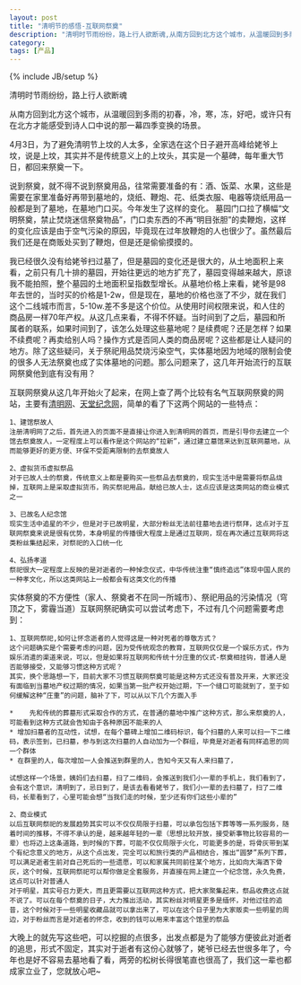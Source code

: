 ```yaml
---
layout: post
title: "清明节的感悟-互联网祭奠"
description: "清明时节雨纷纷，路上行人欲断魂,从南方回到北方这个城市，从温暖回到多雨的初春，冷，寒，冻，好吧，或许只有在北方才能感受到诗人口中说的那一幕四季变换的场景。"
category: 
tags: [产品]
---
```

{% include JB/setup %}

清明时节雨纷纷，路上行人欲断魂


从南方回到北方这个城市，从温暖回到多雨的初春，冷，寒，冻，好吧，或许只有在北方才能感受到诗人口中说的那一幕四季变换的场景。

4月3日，为了避免清明节上坟的人太多，全家选在这个日子避开高峰给姥爷上坟，说是上坟，其实并不是传统意义上的上坟头，其实是一个墓碑，每年重大节日，都回来祭奠一下。

说到祭奠，就不得不说到祭奠用品，往常需要准备的有：酒、饭菜、水果，这些是需要在家里准备好再带到墓地的，烧纸、鞭炮、花、纸类衣服、电器等烧纸用品一般都是到了墓地，在墓地门口买。今年发生了这样的变化。
墓园门口拉了横幅“文明祭奠，禁止焚烧迷信祭奠物品”，门口卖东西的不再“明目张胆”的卖鞭炮，这样的变化应该是由于空气污染的原因，毕竟现在过年放鞭炮的人也很少了。虽然最后我们还是在商贩处买到了鞭炮，但是还是偷偷摸摸的。

我已经很久没有给姥爷扫过墓了，但是墓园的变化还是很大的，从土地面积上来看，之前只有几十排的墓园，开始往更远的地方扩充了，墓园变得越来越大，原谅我不能拍照，整个墓园的土地面积呈指数型增长。从墓地价格上来看，姥爷是98年去世的，当时买的价格是1-2w，但是现在，墓地的价格也涨了不少，就在我们这个二线城市而言，5-10w.差不多是这个价位。从使用时间权限来说，和人住的商品房一样70年产权。从这几点来看，不得不怀疑。当时间到了之后，墓园和所属者的联系，如果时间到了，该怎么处理这些墓地呢？是续费呢？还是怎样？如果不续费呢？再卖给别人吗？操作方式是否同人类的商品房呢？这些都是让人疑问的地方。除了这些疑问，关于祭祀用品焚烧污染空气，实体墓地因为地域的限制会使的很多人无法祭奠也成了实体墓地的问题。那么问题来了，这几年开始流行的互联网祭奠他到底有没有用？

互联网祭奠从这几年开始火了起来，在网上查了两个比较有名气互联网祭奠的网站，主要有<a href="http://www.tsingming.com/">清明网</a>、<a href="http://www.waheaven.com/">天堂纪念网</a>，简单的看了下这两个网站的一些特点：

	1、建馆祭故人
 	注册清明网了之后，首先进入的页面不是直接让你进入到清明网的首页，而是引导你去建立一个馆去祭奠故人，一定程度上可以看作是这个网站的“拉新”，通过建立墓馆来达到互联网墓地，从而能够更好的更方便、环保不受距离限制的去祭奠故人

	2、虚拟货币虚拟祭品
	对于已故人士的祭奠，传统意义上都是要购买一些祭品去祭奠的，现实生活中是需要将祭品烧掉，互联网上是采取虚拟货币，购买祭祀用品，献给已故人士，这点应该是这类网站的商业模式之一

	3、已故名人纪念馆
	现实生活中追星的不少，但是对于已故明星，大部分粉丝无法前往墓地去进行祭拜，这点对于互联网祭奠来说是很有优势，本身明星的传播很大程度上是通过互联网，现在再次通过互联网将这类粉丝集结起来，对祭祀的入口统一化

	4、弘扬孝道
	祭祀很大一定程度上反映的是对逝者的一种悼念仪式，中华传统注重“慎终追远”体现中国人民的一种孝文化，所以这类网站上一般都会有这类文化的传播

实体祭奠的不方便性（家人、祭奠者不在同一所城市）、祭祀用品的污染情况（穹顶之下，雾霾当道）互联网祭祀确实可以尝试考虑下，不过有几个问题需要考虑到：

	1、互联网祭祀,如何让怀念逝者的人觉得这是一种对死者的尊敬方式？
	这个问题确实是个需要考虑的问题，因为受传统观念的教育，互联网仅仅是一个娱乐方式，作为娱乐消遣的渠道来说，可以，但是如果将互联网和传统十分庄重的仪式-祭奠相挂钩，普通人是否能够接受，又能够习惯这种方式呢？
	其实，换个思路想一下，目前大家不习惯互联网祭奠可能是这种方式还没有普及开来，大家还没有面临到当墓地产权过期的情况，如果当第一批产权开始过期，下一个缝口可能就到了，至于如何缓解这种“庄重”的问题，脑补了下，可以从以下几个方面入手

	*    先和传统的葬墓形式采取合作的方式，在普通的墓地中推广这种方式，那么来祭奠的人，可能看到这种方式就会告知由于各种原因不能来的人
	* 增加扫墓者的互动性，试想，在每个墓碑上增加二维码标识，每个扫墓的人来可以扫一下二维码，表示签到，已扫墓，参与到这次扫墓的人自动加为一个群组，毕竟是对逝者有同样追思的同一个群体
	* 在群里的人，每次增加一人会推送到群里的人，告知今天又有人来扫墓了，

	试想这样一个场景，姨妈们去扫墓，扫了二维码，会推送到我们小一辈的手机上，我们看到了，会有这个意识，清明到了，忌日到了，是该去看看姥爷了，我们小一辈的去扫墓了，扫了二维码，长辈看到了，心里可能会想“当我们走的时候，至少还有你们这些小辈的”

	2、商业模式
	以后互联网祭祀的发展趋势其实可以不仅仅局限于扫墓，可以承包包括下葬等等一系列服务，随着时间的推移，不得不承认的是，越来越年轻的一辈（思想比较开放，接受新事物比较容易的一辈）也将迈上这条道路，到时候的下葬，可能不仅仅局限于火化，可能更多的是，将骨灰带到某个有纪念意义的地方，从这个点出发，完全可以和旅行类的产品相结合，推出“圆梦”系列下葬，可以满足逝者生前对自己死后的一些遗愿，可以和家属共同前往某个地方，比如向大海洒下骨灰，这个时候，互联网祭祀可以帮你做足全套服务，并直接在网上建立一个纪念馆，永久免费，这点可以针对普通人
	对于明星，其实号召力更大，而且更需要以互联网这种方式，把大家聚集起来，祭品收费这点就不说了。可以在每个祭奠的日子，大力推出活动，其实粉丝对明星更多是缅怀，对他过往的追昔，这个时候对于一些明星收藏品就可以拿出来了，可以在这个日子里为大家贩卖一些明星的周边，对于粉丝而言是对逝者的怀念，收到的钱可以用来丰富这个馆里的祭品

大晚上的就先写这些吧，可以挖掘的点很多，出发点都是为了能够方便彼此对逝者的追思，形式不固定，其实对于逝者有这份心就够了，姥爷已经去世很多年了，今年也是好不容易去墓地看了看，两旁的松树长得很笔直也很高了，我们这一辈也都成家立业了，您就放心吧~
